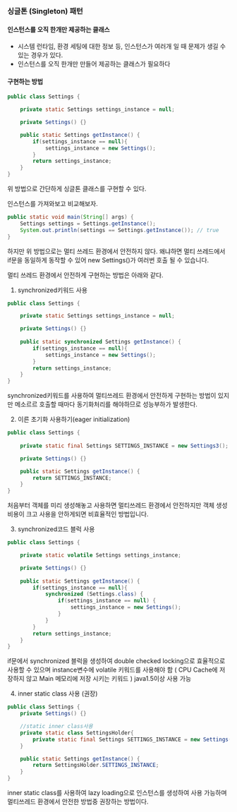 ### 싱글톤 (Singleton) 패턴
#### 인스턴스를 오직 한개만 제공하는 클래스

+ 시스템 런타임, 환경 세팅에 대한 정보 등, 인스턴스가 여러개 일 때 문제가 생길 수 있는 경우가 있다.
+ 인스턴스를 오직 한개만 만들어 제공하는 클래스가 필요하다



#### 구현하는 방법

```java
public class Settings {

    private static Settings settings_instance = null;

    private Settings() {}

    public static Settings getInstance() {
        if(settings_instance == null){
            settings_instance = new Settings();
        }
        return settings_instance;
    }
}
```
위 방법으로 간단하게 싱글톤 클래스를 구현할 수 있다.  

인스턴스를 가져와보고 비교해보자.

```java
public static void main(String[] args) {
    Settings settings = Settings.getInstance();
    System.out.println(settings == Settings.getInstance()); // true
}
```

하지만 위 방법으로는 멀티 쓰레드 환경에서 안전하지 않다.
왜냐하면 멀티 쓰레드에서 if문을 동일하게 동작할 수 있어 new Settings()가 여러번 호출 될 수 있습니다.


멀티 쓰레드 환경에서 안전하게 구현하는 방법은 아래와 같다.

1. synchronized키워드 사용

```java
public class Settings {

    private static Settings settings_instance = null;

    private Settings() {}
    
    public static synchronized Settings getInstance() {
        if(settings_instance == null){
            settings_instance = new Settings();
        }
        return settings_instance;
    }
}
```

synchronized키워드를 사용하여 멀티쓰레드 환경에서 안전하게 구현하는 방법이 있지만 메소르르 호출할 때마다 동기화처리를 해야하므로 성능부하가 발생한다.

2. 이른 초기화 사용하기(eager initialization)

```java
public class Settings {
    
    private static final Settings SETTINGS_INSTANCE = new Settings3();

    private Settings() {}

    public static Settings getInstance() {
        return SETTINGS_INSTANCE;
    }
}
```
처음부터 객체를 미리 생성해놓고 사용하면 멀티쓰레드 환경에서 안전하지만 객체 생성 비용이 크고 사용을 안하게되면 비효율적인 방법입니다.

3. synchronized코드 블럭 사용

```java
public class Settings {

    private static volatile Settings settings_instance;

    private Settings() {}
    
    public static Settings getInstance() {
        if(settings_instance == null){
            synchronized (Settings.class) {
                if(settings_instance == null) {
                    settings_instance = new Settings();
                }
            }
        }
        return settings_instance;
    }
}
```
if문에서 synchronized 블럭을 생성하여 double checked locking으로 효율적으로 사용할 수 있으며
instance변수에 volatile 키워드를 사용해야 함 ( CPU Cache에 저장하지 않고 Main 메모리에 저장 시키는 키워드 )
java1.5이상 사용 가능

4. inner static class 사용 (권장)

```java
public class Settings {
    private Settings() {}

    //static inner class사용
    private static class SettingsHolder{
        private static final Settings SETTINGS_INSTANCE = new Settings();
    }

    public static Settings getInstance() {
        return SettingsHolder.SETTINGS_INSTANCE;
    }
}
```
inner static class를 사용하여 lazy loading으로 인스턴스를 생성하여 사용 가능하며 멀티쓰레드 환경에서 안전한 방법중 권장하는 방법이다.
